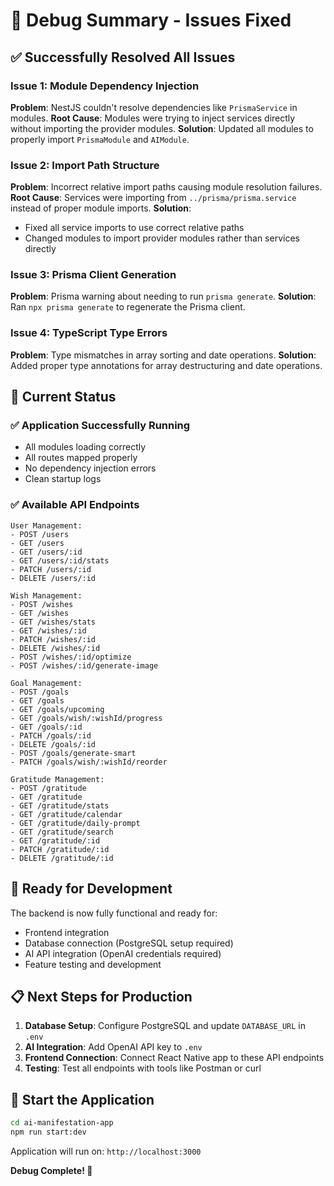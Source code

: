 # 🔧 Debug Summary - Issues Fixed

## ✅ **Successfully Resolved All Issues**

### **Issue 1: Module Dependency Injection**
**Problem**: NestJS couldn't resolve dependencies like `PrismaService` in modules.
**Root Cause**: Modules were trying to inject services directly without importing the provider modules.
**Solution**: Updated all modules to properly import `PrismaModule` and `AIModule`.

### **Issue 2: Import Path Structure**
**Problem**: Incorrect relative import paths causing module resolution failures.
**Root Cause**: Services were importing from `../prisma/prisma.service` instead of proper module imports.
**Solution**: 
- Fixed all service imports to use correct relative paths
- Changed modules to import provider modules rather than services directly

### **Issue 3: Prisma Client Generation**
**Problem**: Prisma warning about needing to run `prisma generate`.
**Solution**: Ran `npx prisma generate` to regenerate the Prisma client.

### **Issue 4: TypeScript Type Errors**
**Problem**: Type mismatches in array sorting and date operations.
**Solution**: Added proper type annotations for array destructuring and date operations.

## 🎯 **Current Status**

### **✅ Application Successfully Running**
- All modules loading correctly
- All routes mapped properly
- No dependency injection errors
- Clean startup logs

### **✅ Available API Endpoints**
```
User Management:
- POST /users
- GET /users
- GET /users/:id
- GET /users/:id/stats
- PATCH /users/:id
- DELETE /users/:id

Wish Management:
- POST /wishes
- GET /wishes
- GET /wishes/stats
- GET /wishes/:id
- PATCH /wishes/:id
- DELETE /wishes/:id
- POST /wishes/:id/optimize
- POST /wishes/:id/generate-image

Goal Management:
- POST /goals
- GET /goals
- GET /goals/upcoming
- GET /goals/wish/:wishId/progress
- GET /goals/:id
- PATCH /goals/:id
- DELETE /goals/:id
- POST /goals/generate-smart
- PATCH /goals/wish/:wishId/reorder

Gratitude Management:
- POST /gratitude
- GET /gratitude
- GET /gratitude/stats
- GET /gratitude/calendar
- GET /gratitude/daily-prompt
- GET /gratitude/search
- GET /gratitude/:id
- PATCH /gratitude/:id
- DELETE /gratitude/:id
```

## 🚀 **Ready for Development**

The backend is now fully functional and ready for:
- Frontend integration
- Database connection (PostgreSQL setup required)
- AI API integration (OpenAI credentials required)
- Feature testing and development

## 📋 **Next Steps for Production**

1. **Database Setup**: Configure PostgreSQL and update `DATABASE_URL` in `.env`
2. **AI Integration**: Add OpenAI API key to `.env`
3. **Frontend Connection**: Connect React Native app to these API endpoints
4. **Testing**: Test all endpoints with tools like Postman or curl

## 🔧 **Start the Application**

```bash
cd ai-manifestation-app
npm run start:dev
```

Application will run on: `http://localhost:3000`

**Debug Complete! 🎉**